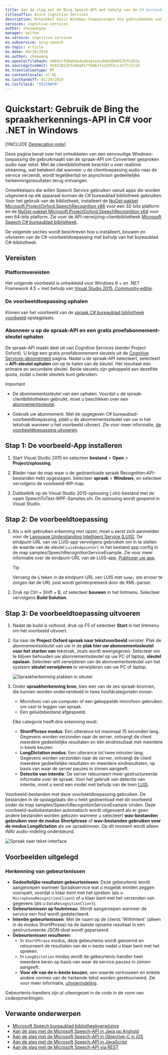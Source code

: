 ```yaml
---
title: Aan de slag met de Bing Speech-API met behulp van de C# bureaublad bibliotheek | Microsoft Docs
titlesuffix: Azure Cognitive Services
description: Ontwikkel basic Windows-toepassingen die gebruikmaken van de Bing Speech-API aan Converteer gesproken audio naar tekst.
services: cognitive-services
author: zhouwangzw
manager: wolfma
ms.service: cognitive-services
ms.subservice: bing-speech
ms.topic: article
ms.date: 09/18/2018
ms.author: zhouwang
ms.openlocfilehash: 4d03ccfddab9a4aab4a1eacde02d68652bf5103a
ms.sourcegitcommit: 95822822bfe8da01ffb061fe229fbcc3ef7c2c19
ms.translationtype: MT
ms.contentlocale: nl-NL
ms.lasthandoff: 01/29/2019
ms.locfileid: "55219070"
---
```

# <a name="quickstart-use-the-bing-speech-recognition-api-in-c35-for-net-on-windows"></a>Quickstart: Gebruik de Bing the spraakherkennings-API in C&#35; voor .NET in Windows

[!INCLUDE [Deprecation note](../../../../includes/cognitive-services-bing-speech-api-deprecation-note.md)]

Deze pagina bevat over het ontwikkelen van een eenvoudige Windows-toepassing die gebruikmaakt van de spraak-API om Converteer gesproken audio naar tekst. Met de clientbibliotheek beschikt u over realtime streaming, wat betekent dat wanneer u de clienttoepassing audio naar de service verzendt, wordt tegelijkertijd en asynchroon gedeeltelijke herkenningsresultaten terug ontvangen.

Ontwikkelaars die willen Speech Service gebruiken vanuit apps die worden uitgevoerd op elk apparaat kunnen de C# bureaublad bibliotheek gebruiken. Voor het gebruik van de bibliotheek, installeert de [NuGet-pakket Microsoft.ProjectOxford.SpeechRecognition x86](https://www.nuget.org/packages/Microsoft.ProjectOxford.SpeechRecognition-x86/) voor een 32-bits platform en de [NuGet-pakket Microsoft.ProjectOxford.SpeechRecognition x64](https://www.nuget.org/packages/Microsoft.ProjectOxford.SpeechRecognition-x64/) voor een 64-bits platform. Zie voor de API-verwijzing-clientbibliotheek [Microsoft Speech C# bureaublad bibliotheek](https://cdn.rawgit.com/Microsoft/Cognitive-Speech-STT-Windows/master/docs/SpeechSDK/index.html).

De volgende secties wordt beschreven hoe u installeert, bouwen en uitvoeren van de C#-voorbeeldtoepassing met behulp van het bureaublad C#-bibliotheek.

## <a name="prerequisites"></a>Vereisten

### <a name="platform-requirements"></a>Platformvereisten

Het volgende voorbeeld is ontwikkeld voor Windows 8 + en .NET Framework 4.5 + met behulp van [Visual Studio 2015, Community-editie](https://www.visualstudio.com/products/visual-studio-community-vs).

### <a name="get-the-sample-application"></a>De voorbeeldtoepassing ophalen

Klonen van het voorbeeld van de [spraak C# bureaublad bibliotheek voorbeeld](https://github.com/microsoft/cognitive-speech-stt-windows) opslagplaats.

### <a name="subscribe-to-the-speech-recognition-api-and-get-a-free-trial-subscription-key"></a>Abonneer u op de spraak-API en een gratis proefabonnement-sleutel ophalen

De spraak-API maakt deel uit van Cognitive Services (eerder Project Oxford). U krijgt een gratis proefabonnement sleutels uit de [Cognitive Services-abonnement](https://azure.microsoft.com/try/cognitive-services/) pagina. Nadat u de spraak-API selecteert, selecteert u **API-sleutel ophalen** om op te halen van de sleutel. Het resultaat een primaire en secundaire sleutel. Beide sleutels zijn gekoppeld aan dezelfde quota, zodat u beide sleutels kunt gebruiken.

> [!IMPORTANT]
> * De abonnementssleutel van een ophalen. Voordat u de spraak-clientbibliotheken gebruikt, moet u beschikken over een [abonnementssleutel](https://azure.microsoft.com/try/cognitive-services/).
>
> * Gebruik uw abonnement. Met de opgegeven C# bureaublad-voorbeeldtoepassing, plakt u de abonnementssleutel van uw in het tekstvak wanneer u het voorbeeld uitvoert. Zie voor meer informatie, [de voorbeeldtoepassing uitvoeren](#step-3-run-the-sample-application).

## <a name="step-1-install-the-sample-application"></a>Stap 1: De voorbeeld-App installeren

1. Start Visual Studio 2015 en selecteer **bestand** > **Open** > **Project/oplossing**.

2. Blader naar de map waar u de gedownloade spraak Recognition-API-bestanden hebt opgeslagen. Selecteer **spraak** > **Windows**, en selecteer vervolgens de voorbeeld-WP-map.

3. Dubbelklik op de Visual Studio 2015-oplossing (.sln)-bestand met de naam SpeechToText-WPF-Samples.sln. De oplossing wordt geopend in Visual Studio.

## <a name="step-2-build-the-sample-application"></a>Stap 2: De voorbeeldtoepassing

1. Als u wilt gebruiken *erkenning met opzet*, moet u eerst zich aanmelden voor de [Language Understanding Intelligent Service (LUIS)](https://azure.microsoft.com/services/cognitive-services/language-understanding-intelligent-service/). De eindpunt-URL van uw LUIS-app vervolgens gebruiken om in te stellen de waarde van de sleutel `LuisEndpointUrl` in het bestand app.config in de map samples/SpeechRecognitionServiceExample. Zie voor meer informatie over de eindpunt-URL van de LUIS-app, [Publiceer uw app](../../luis/luis-get-started-create-app.md#publish-your-app).

   > [!TIP]
   > Vervang de `&` teken in de eindpunt-URL van LUIS met `&amp;` om ervoor te zorgen dat de URL juist wordt geïnterpreteerd door de XML-parser.

2. Druk op Ctrl + Shift + B, of selecteer **bouwen** in het lintmenu. Selecteer vervolgens **Build Solution**.

## <a name="step-3-run-the-sample-application"></a>Stap 3: De voorbeeldtoepassing uitvoeren

1. Nadat de build is voltooid, druk op F5 of selecteer **Start** in het lintmenu om het voorbeeld uitvoert.

2. Ga naar de **Project Oxford spraak naar tekstvoorbeeld** venster. Plak de abonnementssleutel van uw in de **plak hier uw abonnementssleutel voor het starten van** tekstvak, zoals wordt weergegeven. Selecteer om te blijven behouden uw abonnementssleutel op uw PC of laptop, **sleutel opslaan**. Selecteer wilt verwijderen van de abonnementssleutel van het systeem **sleutel verwijderen** te verwijderen van uw PC of laptop.

   ![Spraakherkenning plakken in sleutel](../Images/SpeechRecog_paste_key.PNG)

3. Onder **spraakherkenning bron**, kies een van de zes spraak-bronnen, die kunnen worden onderverdeeld in twee hoofdcategorieën invoer:

   * Microfoon van uw computer of een gekoppelde microfoon gebruiken om vast te leggen van spraak.
   * Een geluidsbestand afgespeeld.

   Elke categorie heeft drie erkenning modi:

    * **ShortPhrase modus**: Een utterance tot maximaal 15 seconden lang. Gegevens worden verzonden naar de server, ontvangt de client meerdere gedeeltelijke resultaten en één eindresultaat met meerdere n-beste keuzen.
    * **LongDictation modus**: Een utterance tot twee minuten lang. Gegevens worden verzonden naar de server, ontvangt de client meerdere gedeeltelijke resultaten en meerdere eindresultaten, op basis van waar de server pauzes in zinnen aangeeft.
    * **Detectie van intentie**: De server retourneert meer gestructureerde informatie over de spraak. Voor het gebruik van detectie van intentie, moet u eerst een model met behulp van de trein [LUIS](https://azure.microsoft.com/services/cognitive-services/language-understanding-intelligent-service/).

Voorbeeld-bestanden met deze voorbeeldtoepassing gebruiken. De bestanden in de opslagplaats die u hebt gedownload met dit voorbeeld onder de map samples/SpeechRecognitionServiceExample vinden. Deze voorbeeld-audiobestanden automatisch wordt uitgevoerd als er geen andere bestanden worden gekozen wanneer u selecteert **wav-bestanden gebruiken voor de modus Shortphrase** of **wav-bestanden gebruiken voor de modus Longdictation** als uw spraakinvoer. Op dit moment wordt alleen WAV audio-indeling ondersteund.

![Spraak naar tekst-interface](../Images/HelloJones.PNG)

## <a name="samples-explained"></a>Voorbeelden uitgelegd

### <a name="recognition-events"></a>Herkenning van gebeurtenissen

* **Gedeeltelijke resultaten gebeurtenissen**: Deze gebeurtenis wordt aangeroepen wanneer Spraakservice wat u mogelijk worden zeggen voorspelt, voordat u klaar bent met het spreken (als u `MicrophoneRecognitionClient`) of u klaar bent met het verzenden van gegevens (als u `DataRecognitionClient`).
* **Gebeurtenissen op foutniveau**: Wordt aangeroepen wanneer de service een fout wordt gedetecteerd.
* **Intentie gebeurtenissen**: Met de naam op de clients 'WithIntent' (alleen in de modus ShortPhrase) na de laatste opname resultaat in een gestructureerde JSON-doel wordt geparseerd.
* **Gebeurtenissen resulteren**:
  * In `ShortPhrase` modus, deze gebeurtenis wordt genoemd en retourneert de resultaten van de n-beste nadat u klaar bent met het spreken.
  * In `LongDictation` modus wordt de gebeurtenis-handler heet meerdere keren op basis van waar de service pauzes in zinnen aangeeft.
  * **Voor elk van de n-beste keuzen**, een waarde vertrouwen en enkele andere vormen van de herkende tekst worden geretourneerd. Zie voor meer informatie, [uitvoerindeling](../Concepts.md#output-format).

Gebeurtenis-handlers zijn al uiteengezet in de code in de vorm van codeopmerkingen.

## <a name="related-topics"></a>Verwante onderwerpen

* [Microsoft Speech bureaublad bibliotheekverwijzing](https://cdn.rawgit.com/Microsoft/Cognitive-Speech-STT-Windows/master/docs/SpeechSDK/index.html)
* [Aan de slag met de Microsoft Speech-API in Java op Android](GetStartedJavaAndroid.md)
* [Aan de slag met de Microsoft Speech-API in Objective-C in iOS](Get-Started-ObjectiveC-iOS.md)
* [Aan de slag met de Microsoft Speech-API in JavaScript](GetStartedJSWebsockets.md)
* [Aan de slag met de Microsoft Speech-API via REST](GetStartedREST.md)
